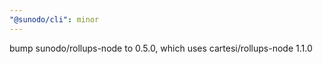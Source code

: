 ```yaml
---
"@sunodo/cli": minor
---
```


bump sunodo/rollups-node to 0.5.0, which uses cartesi/rollups-node 1.1.0
